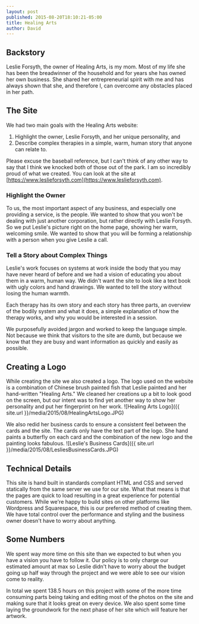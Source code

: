 ```yaml
---
layout: post
published: 2015-08-20T18:10:21-05:00
title: Healing Arts
author: David
---
```

## Backstory

Leslie Forsyth, the owner of Healing Arts, is my mom. Most of my life she has been the breadwinner of the household and for years she has owned her own business. She shared her entrepreneurial spirit with me and has always shown that she, and therefore I, can overcome any obstacles placed in her path.

## The Site

We had two main goals with the Healing Arts website:

1) Highlight the owner, Leslie Forsyth, and her unique personality, and
2) Describe complex therapies in a simple, warm, human story that anyone can relate to.

Please excuse the baseball reference, but I can't think of any other way to say that I think we knocked both of those out of the park. I am so incredibly proud of what we created. You can look at the site at [https://www.leslieforsyth.com](https://www.leslieforsyth.com).

### Highlight the Owner

To us, the most important aspect of any business, and especially one providing a service, is the people. We wanted to show that you won't be dealing with just another corporation, but rather directly with Leslie Forsyth. So we put Leslie's picture right on the home page, showing her warm, welcoming smile. We wanted to show that you will be forming a relationship with a person when you give Leslie a call.

### Tell a Story about Complex Things

Leslie's work focuses on systems at work inside the body that you may have never heard of before and we had a vision of educating you about them in a warm, human way. We didn't want the site to look like a text book with ugly colors and hand drawings. We wanted to tell the story without losing the human warmth.

Each therapy has its own story and each story has three parts, an overview of the bodily system and what it does, a simple explanation of how the therapy works, and why you would be interested in a session.

We purposefully avoided jargon and worked to keep the language simple. Not because we think that visitors to the site are dumb, but because we know that they are busy and want information as quickly and easily as possible.

## Creating a Logo

While creating the site we also created a logo. The logo used on the website is a combination of Chinese brush painted fish that Leslie painted and her hand-written "Healing Arts." We cleaned her creations up a bit to look good on the screen, but our intent was to find yet another way to show her personality and put her fingerprint on her work. 
![Healing Arts Logo]({{ site.url }}/media/2015/08/HealingArtsLogo.JPG)

We also redid her business cards to ensure a consistent feel between the cards and the site. The cards only have the text part of the logo. She hand paints a butterfly on each card and the combination of the new logo and the painting looks fabulous.
![Leslie\'s Business Cards]({{ site.url }}/media/2015/08/LesliesBusinessCards.JPG)

## Technical Details

This site is hand built in standards compliant HTML and CSS and served statically from the same server we use for our site. What that means is that the pages are quick to load resulting in a great experience for potential customers. While we're happy to build sites on other platforms like Wordpress and Squarespace, this is our preferred method of creating them. We have total control over the performance and styling and the business owner doesn't have to worry about anything.

## Some Numbers

We spent way more time on this site than we expected to but when you have a vision you have to follow it. Our policy is to only charge our estimated amount at max so Leslie didn't have to worry about the budget going up half way through the project and we were able to see our vision come to reality.

In total we spent 138.5 hours on this project with some of the more time consuming parts being taking and editing most of the photos on the site and making sure that it looks great on every device. We also spent some time laying the groundwork for the next phase of her site which will feature her artwork.